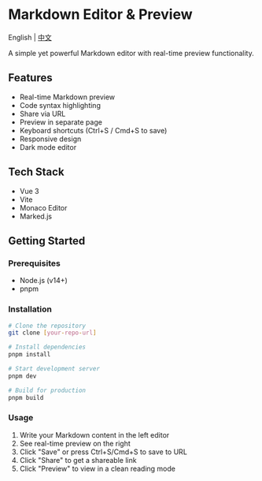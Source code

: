 # Markdown Editor & Preview

English | [中文](README_ZH.md)

A simple yet powerful Markdown editor with real-time preview functionality.

## Features

- Real-time Markdown preview
- Code syntax highlighting
- Share via URL
- Preview in separate page
- Keyboard shortcuts (Ctrl+S / Cmd+S to save)
- Responsive design
- Dark mode editor

## Tech Stack

- Vue 3
- Vite
- Monaco Editor
- Marked.js

## Getting Started

### Prerequisites

- Node.js (v14+)
- pnpm

### Installation

```bash
# Clone the repository
git clone [your-repo-url]

# Install dependencies
pnpm install

# Start development server
pnpm dev

# Build for production
pnpm build
```

### Usage

1. Write your Markdown content in the left editor
2. See real-time preview on the right
3. Click "Save" or press Ctrl+S/Cmd+S to save to URL
4. Click "Share" to get a shareable link
5. Click "Preview" to view in a clean reading mode
